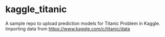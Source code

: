 # kaggle_titanic
A sample repo to upload prediction models for Titanic Problem in Kaggle.
Importing data from https://www.kaggle.com/c/titanic/data
